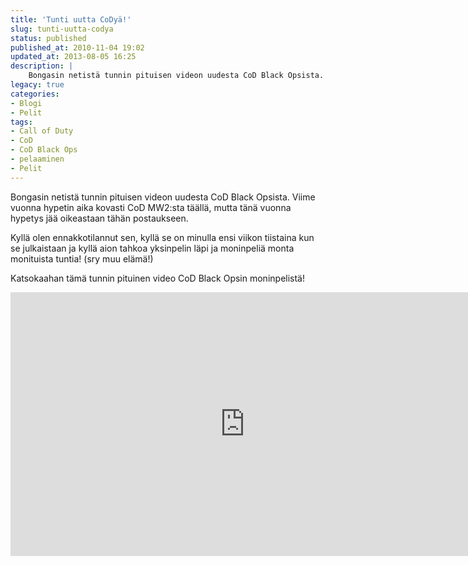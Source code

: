 ```yaml
---
title: 'Tunti uutta CoDyä!'
slug: tunti-uutta-codya
status: published
published_at: 2010-11-04 19:02
updated_at: 2013-08-05 16:25
description: |
    Bongasin netistä tunnin pituisen videon uudesta CoD Black Opsista. Viime vuonna hypetin aika kovasti CoD MW2:sta täällä, mutta tänä vuonna hypetys jää oikeastaan tähän postaukseen. Kyllä olen ennakkotilannut sen, kyllä se on minulla ensi viikon tiistaina kun se julkaistaan ja kyllä aion tahkoa yksinpelin läpi ja moninpeliä monta monituista tuntia! (sry muu elämä!) Katsokaahan tämä… Jatka lukemista Tunti uutta CoDyä!
legacy: true
categories:
- Blogi
- Pelit
tags:
- Call of Duty
- CoD
- CoD Black Ops
- pelaaminen
- Pelit
---
```


<p>Bongasin netistä tunnin pituisen videon uudesta CoD Black Opsista. Viime vuonna hypetin aika kovasti CoD MW2:sta täällä, mutta tänä vuonna hypetys jää oikeastaan tähän postaukseen.</p>
<p>Kyllä olen ennakkotilannut sen, kyllä se on minulla ensi viikon tiistaina kun se julkaistaan ja kyllä aion tahkoa yksinpelin läpi ja moninpeliä monta monituista tuntia! (sry muu elämä!)</p>
<p>Katsokaahan tämä tunnin pituinen video CoD Black Opsin moninpelistä!</p>
<p><iframe loading="lazy" title="GameSpot Now Playing - Call of Duty: Black Ops Multiplayer" width="750" height="422" src="https://www.youtube.com/embed/qDVm8yAGNpg?feature=oembed" frameborder="0" allow="accelerometer; autoplay; clipboard-write; encrypted-media; gyroscope; picture-in-picture" allowfullscreen></iframe></p>